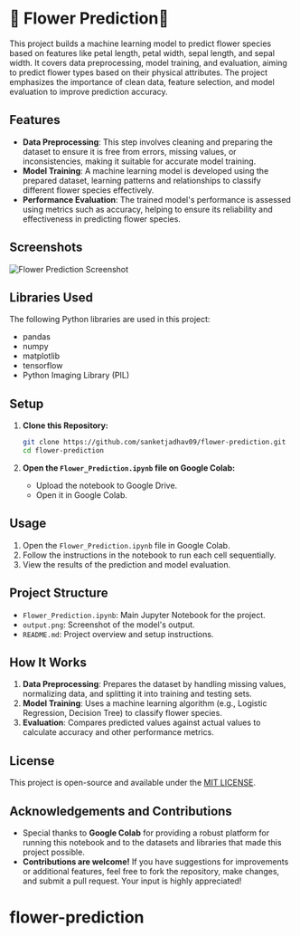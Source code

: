 # 🌺 Flower Prediction🌻

This project builds a machine learning model to predict flower species based on features like petal length, petal width, sepal length, and sepal width. It covers data preprocessing, model training, and evaluation, aiming to predict flower types based on their physical attributes. The project emphasizes the importance of clean data, feature selection, and model evaluation to improve prediction accuracy.

## Features

- **Data Preprocessing**: This step involves cleaning and preparing the dataset to ensure it is free from errors, missing values, or inconsistencies, making it suitable for accurate model training.
- **Model Training**: A machine learning model is developed using the prepared dataset, learning patterns and relationships to classify different flower species effectively.
- **Performance Evaluation**: The trained model's performance is assessed using metrics such as accuracy, helping to ensure its reliability and effectiveness in predicting flower species.

## Screenshots

![Flower Prediction Screenshot](Output.png)

## Libraries Used

The following Python libraries are used in this project:

- pandas
- numpy
- matplotlib
- tensorflow
- Python Imaging Library (PIL)
  
## Setup

1. **Clone this Repository:**
   ```bash
   git clone https://github.com/sanketjadhav09/flower-prediction.git
   cd flower-prediction
   ```

2. **Open the `Flower_Prediction.ipynb` file on Google Colab:**
   - Upload the notebook to Google Drive.
   - Open it in Google Colab.

## Usage

1. Open the `Flower_Prediction.ipynb` file in Google Colab.
2. Follow the instructions in the notebook to run each cell sequentially.
3. View the results of the prediction and model evaluation.

## Project Structure

- `Flower_Prediction.ipynb`: Main Jupyter Notebook for the project.
- `output.png`: Screenshot of the model's output.
- `README.md`: Project overview and setup instructions.
  
## How It Works

1. **Data Preprocessing**: Prepares the dataset by handling missing values, normalizing data, and splitting it into training and testing sets.
2. **Model Training**: Uses a machine learning algorithm (e.g., Logistic Regression, Decision Tree) to classify flower species.
3. **Evaluation**: Compares predicted values against actual values to calculate accuracy and other performance metrics.

## License

This project is open-source and available under the [MIT LICENSE](LICENSE).

## Acknowledgements and Contributions

- Special thanks to **Google Colab** for providing a robust platform for running this notebook and to the datasets and libraries that made this project possible.
- **Contributions are welcome!** If you have suggestions for improvements or additional features, feel free to fork the repository, make changes, and submit a pull request. Your input is highly appreciated!
# flower-prediction
